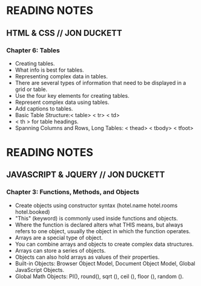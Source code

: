 <h1> READING NOTES</h1>
  <h2>HTML & CSS // JON DUCKETT</h2>  
    <h3> Chapter 6: Tables</h3>
      <ul>
        <li>Creating tables.
        <li>What info is best for tables.
        <li>Representing complex data in tables.
        <li>There are several types of information that need to be displayed in a grid or table.
        <li>Use the four key elements for creating tables.
        <li>Represent complex data using tables.
        <li>Add captions to tables.
        <li>Basic Table Structure:< table> < tr> < td>
        <li>< th > for table headings.
        <li>Spanning Columns and Rows, Long Tables: < thead> < tbody> < tfoot>
        </ul>

<h1> READING NOTES</h1>
  <h2>JAVASCRIPT & JQUERY // JON DUCKETT</h2>  
    <h3> Chapter 3: Functions, Methods, and Objects</h3>
      <ul>
        <li>Create objects using constructor syntax (hotel.name hotel.rooms hotel.booked)
        <li>"This" (keyword) is commonly used inside functions and objects.  
        <li>Where the function is declared alters what THIS means, but always refers to one object, usually the object in which the function operates.
        <li>Arrays are a special type of object.
        <li>You can combine arrays and objects to create complex data structures.
        <li>Arrays can store a series of objects.
        <li>Objects can also hold arrays as values of their properties.
        <li>Built-in Objects: Browser Object Model, Document Object Model, Global JavaScript Objects.
        <li>Global Math Objects: PI(), round(), sqrt (), ceil (), floor (), random ().
        </ul>